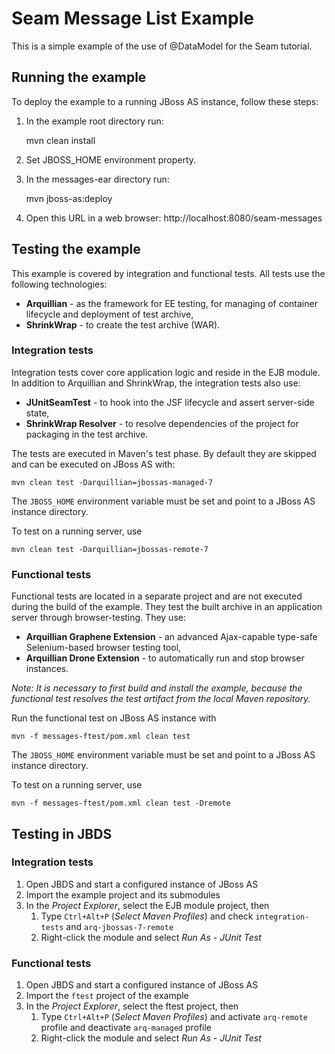 Seam Message List Example
=========================

This is a simple example of the use of @DataModel for the Seam tutorial. 

Running the example
-------------------

To deploy the example to a running JBoss AS instance, follow these steps:

1. In the example root directory run:

    mvn clean install

2. Set JBOSS_HOME environment property.

3. In the messages-ear directory run:

    mvn jboss-as:deploy

4. Open this URL in a web browser: http://localhost:8080/seam-messages


Testing the example
-------------------

This example is covered by integration and functional tests. All tests use the following technologies:

* __Arquillian__ -  as the framework for EE testing, for managing of container lifecycle and deployment of test archive,
* __ShrinkWrap__ - to create the test archive (WAR).


### Integration tests

Integration tests cover core application logic and reside in the EJB module. In addition to Arquillian and ShrinkWrap, the integration tests also use:

* __JUnitSeamTest__ - to hook into the JSF lifecycle and assert server-side state,
* __ShrinkWrap Resolver__ - to resolve dependencies of the project for packaging in the test archive.

The tests are executed in Maven's test phase. By default they are skipped and can be executed on JBoss AS with:

    mvn clean test -Darquillian=jbossas-managed-7

The `JBOSS_HOME` environment variable must be set and point to a JBoss AS instance directory.

To test on a running server, use

    mvn clean test -Darquillian=jbossas-remote-7

### Functional tests

Functional tests are located in a separate project and are not executed during the build of the example. They test the built archive in an application server through browser-testing. They use:

* __Arquillian Graphene Extension__ - an advanced Ajax-capable type-safe Selenium-based browser testing tool,
* __Arquillian Drone Extension__ - to automatically run and stop browser instances.

_Note: It is necessary to first build and install the example, because the functional test resolves the test artifact from the local Maven repository._

Run the functional test on JBoss AS instance with
    
    mvn -f messages-ftest/pom.xml clean test

The `JBOSS_HOME` environment variable must be set and point to a JBoss AS instance directory.

To test on a running server, use

    mvn -f messages-ftest/pom.xml clean test -Dremote

Testing in JBDS
---------------
### Integration tests

1. Open JBDS and start a configured instance of JBoss AS
2. Import the example project and its submodules
3. In the _Project Explorer_, select the EJB module project, then
    1. Type `Ctrl+Alt+P` (_Select Maven Profiles_) and check `integration-tests` and `arq-jbossas-7-remote`
    2. Right-click the module and select _Run As_ - _JUnit Test_

### Functional tests

1. Open JBDS and start a configured instance of JBoss AS
2. Import the `ftest` project of the example
3. In the _Project Explorer_, select the ftest project, then
    1. Type `Ctrl+Alt+P` (_Select Maven Profiles_) and activate `arq-remote` profile and deactivate `arq-managed` profile
    2. Right-click the module and select _Run As_ - _JUnit Test_
